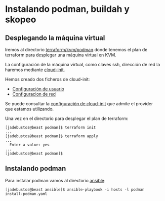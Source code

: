 # Instalando podman, buildah y skopeo

## Desplegando la máquina virtual

Iremos al directorio [terraform/kvm/podman](terraform/kvm/podman) donde tenemos el plan de terraform para desplegar una máquina virtual en KVM.

La configuración de la máquina virtual, como claves ssh, dirección de red la haremos mediante [cloud-init](doc-apoyo/cloud-init.md).

Hemos creado dos ficheros de cloud-init:

+ [Configuración de usuario](terraform/kvm/podman/user_config.cfg)
+ [Configuracion de red](terraform/kvm/podman/network_config.cfg)

Se puede consultar la [configuración de cloud-init](file:///home/jadebustos/src/terraform-provider-libvirt/docs/build/r/cloudinit.html#example-usage) que admite el provider que estamos utilizando.

Una vez en el directorio para desplegar el plan de terraform:

```console
[jadebustos@beast podman]$ terraform init
...
[jadebustos@beast podman]$ terraform apply
...
  Enter a value: yes
...
[jadebustos@beast podman]$
```

## Instalando podman

Para instalar podman vamos al directorio [ansible](ansible):

```console
[jadebustos@beast ansible]$ ansible-playbook -i hosts -l podman install-podman.yaml 
```

